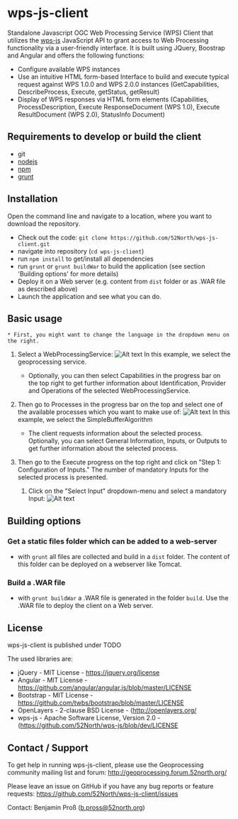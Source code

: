 wps-js-client
=============

Standalone Javascript OGC Web Processing Service (WPS) Client that utilizes the [wps-js](https://github.com/52North/wps-js) JavaScript API to grant access to Web Processing functionality via a user-friendly interface. It is built using JQuery, Boostrap and Angular and offers the following functions:

-	Configure available WPS instances
-	Use an intuitive HTML form-based Interface to build and execute typical request against WPS 1.0.0 and WPS 2.0.0 instances (GetCapabilities, DescribeProcess, Execute, getStatus, getResult)
-	Display of WPS responses via HTML form elements (Capabilities, ProcessDescription, Execute ResponseDocument (WPS 1.0), Execute ResultDocument (WPS 2.0), StatusInfo Document)

Requirements to develop or build the client
-------------------------------------------

-	git
-	[nodejs](https://nodejs.org)
-	[npm](https://www.npmjs.com/)
-	[grunt](http://gruntjs.com/)

Installation
----------------------------

Open the command line and navigate to a location, where you want to download the repository.

-	Check out the code: `git clone https://github.com/52North/wps-js-client.git`
- navigate into repository (`cd wps-js-client`)
-	run `npm install` to get/install all dependencies
- run `grunt` or `grunt buildWar` to build the application (see section 'Building options' for more details)
-	Deploy it on a Web server (e.g. content from `dist` folder or as .WAR file as described above)
-	Launch the application and see what you can do.

Basic usage
----------------------------

    * First, you might want to change the language in the dropdown menu on the right.

1. Select a WebProcessingService:
![Alt text](https://github.com/cDanowski/wps-js-client/blob/master/screenshots/WPS_selection.png "WPS selection")
In this example, we select the geoprocessing service.
    
    * Optionally, you can then select Capabilities in the progress bar on the top right to get further information about Identification, Provider and Operations of the selected WebProcessingService.

2. Then go to Processes in the progress bar on the top and select one of the available processes which you want to make use of:
![Alt text](https://github.com/cDanowski/wps-js-client/blob/master/screenshots/Process_selection.png "Process selection")
In this example, we select the SimpleBufferAlgorithm

    * The client requests information about the selected process. Optionally, you can select General Information, Inputs, or Outputs to get further information about the selected process.

3. Then go to the Execute progress on the top right and click on "Step 1: Configuration of Inputs."
The number of mandatory Inputs for the selected process is presented. 
    1. Click on the "Select Input" dropdown-menu and select a mandatory Input:
    ![Alt text](https://github.com/cDanowski/wps-js-client/blob/master/screenshots/Select_input.png "Input selection")
    

    
    






Building options
----------------------------

### Get a static files folder which can be added to a web-server

-	with `grunt` all files are collected and build in a `dist` folder. The content of this folder can be deployed on a webserver like Tomcat.

### Build a .WAR file

-	with `grunt buildWar` a .WAR file is generated in the folder `build`. Use the .WAR file to deploy the client on a Web server.

License
-------

wps-js-client is published under TODO

The used libraries are:

-	jQuery - MIT License - https://jquery.org/license
-	Angular - MIT License - https://github.com/angular/angular.js/blob/master/LICENSE
-	Bootstrap - MIT License - https://github.com/twbs/bootstrap/blob/master/LICENSE
-	OpenLayers - 2-clause BSD License - (http://openlayers.org/
-	wps-js - Apache Software License, Version 2.0 - (https://github.com/52North/wps-js/blob/dev/LICENSE

Contact / Support
-----------------

To get help in running wps-js-client, please use the Geoprocessing community mailing list and forum: http://geoprocessing.forum.52north.org/

Please leave an issue on GitHub if you have any bug reports or feature requests: https://github.com/52North/wps-js-client/issues

Contact: Benjamin Proß (b.pross@52north.org)

